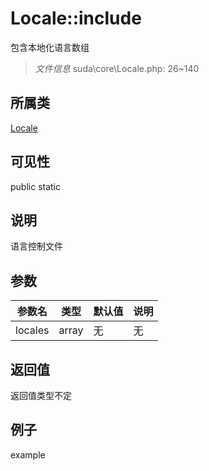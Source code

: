 # Locale::include
包含本地化语言数组
> *文件信息* suda\core\Locale.php: 26~140
## 所属类 

[Locale](../Locale.md)

## 可见性

  public  static
## 说明

语言控制文件

## 参数

 
| 参数名 | 类型 | 默认值 | 说明 |
|--------|-----|-------|-------|
 | locales |  array | 无 | 无 |
## 返回值
返回值类型不定
## 例子

example